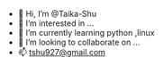 - 👋 Hi, I’m @Taika-Shu
- 👀 I’m interested in ...
- 🌱 I’m currently learning python ,linux
- 💞️ I’m looking to collaborate on ...
- 📫 tshu927@gmail.com

<!---
Taika-Shu/Taika-Shu is a ✨ special ✨ repository because its `README.md` (this file) appears on your GitHub profile.
You can click the Preview link to take a look at your changes.
--->
